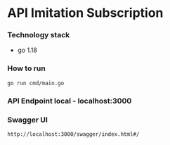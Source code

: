 # API Imitation Subscription

### Technology stack
- go 1.18 

### How to run
```go run cmd/main.go```

### API Endpoint local - localhost:3000

### Swagger UI
```http://localhost:3000/swagger/index.html#/```